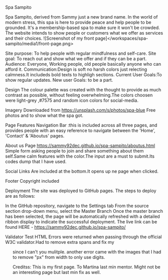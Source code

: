 Spa Sampito

Spa Sampito, derived from Sammy just a new brand name. In the world of modern stress, this spa is here to provide peace and help people to be grounded. It's a membership-based spa to make sure it won't be crowded.
The website intends to show people or customers what we offer as services and their choices.
![Screenshot of my front page]</workspaces/spa-sampito/media1/front-page.png>

Site purpose: To help people with regular mindfulness and self-care.
Site goal: To reach out and show what we offer and if they can be a part.
Audience: Everyone, Working people, old people basically anyone who can afford it.
Communication:Design is soft no harsh colors just relecting calmness.It includeds bold texts to highligh sections.
Current User Goals:To show regular updates.
New user Goals: to be a part.

Design
The colour palette was created with the thought to provide as much contrast as possible, without feeling overwhelming.The colors choosen were light-grey ,#7575 and random icon colors for social-media.

Imagery
Downloaded from <https://unsplash.com/s/photos/spa-blue>
Free photos and to show what the spa got.


Page Features
Navigation Bar :this is included across all three pages, and provides people with an easy reference to navigate between the 'Home', 'Contact' & 'Aboutus' pages.


About us Page <https://sammy92dec.github.io/spa-sampito/aboutus.html> 
Simple form asking people to join and share something about them self.Same calm features with the color.The input are a must to submit.Its codes dump that I have used.

Social Links
Are included at the bottom.It opens up ne page when clicked.

Footer 
Copyright included

Deployment
The site was deployed to GitHub pages. The steps to deploy are as follows:

In the GitHub repository, navigate to the Settings tab
From the source section drop-down menu, select the Master Branch
Once the master branch has been selected, the page will be automatically refreshed with a detailed ribbon display to indicate the successful deployment.
The live link can be found HERE - <https://sammy92dec.github.io/spa-sampito/>

Validator Test
HTML
Errors were returned when passing through the official W3C validator.Had to remove extra spans and fix my <ol> since I can't you mulitple.
another error came with the images that I had to remove "px" from width to only use digits.

Creditss:
This is my first page.
To Martina last min mentor.
Might not be an interesting page but last min fix as well.